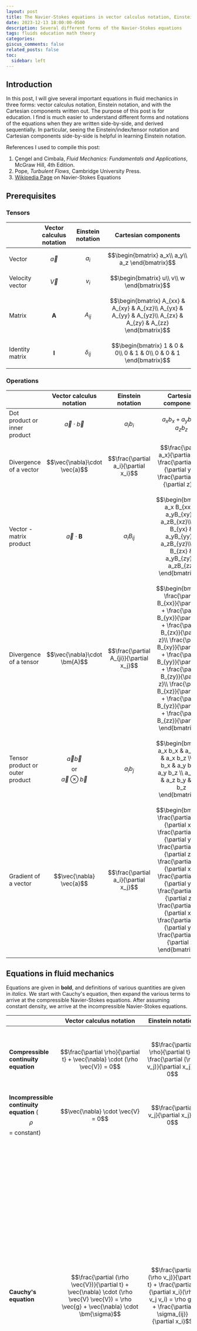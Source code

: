 ```yaml
---
layout: post
title: The Navier-Stokes equations in vector calculus notation, Einstein notation, and Cartesian components
date: 2023-12-13 18:00:00-0500
description: Several different forms of the Navier-Stokes equations
tags: fluids education math theory 
categories:
giscus_comments: false
related_posts: false
toc:
  sidebar: left
---
```


## Introduction
In this post, I will give several important equations in fluid mechanics in three forms: vector calculus notation, Einstein notation, and with the Cartesian components written out. The purpose of this post is for education. I find is much easier to understand different forms and notations of the equations when they are written side-by-side, and derived sequentially. In particular, seeing the Einstein/index/tensor notation and Cartesian components side-by-side is helpful in learning Einstein notation.

References I used to compile this post:
1. &Ccedil;engel and Cimbala, *Fluid Mechanics: Fundamentals and Applications*, McGraw Hill, 4th Edition.
2. Pope, *Turbulent Flows*, Cambridge University Press.
3. [Wikipedia Page](https://en.wikipedia.org/wiki/Navier%E2%80%93Stokes_equations) on Navier-Stokes Equations


## Prerequisites
### Tensors
|                 | Vector calculus notation | Einstein notation |                                               Cartesian components                                               |
|-----------------|:------------------------:|:-----------------:|:----------------------------------------------------------------------------------------------------------------:|
| Vector          |        $$\vec{a}$$       |      $$a_i$$      |                                 $$\begin{bmatrix} a_x\\ a_y\\ a_z \end{bmatrix}$$                                |
| Velocity vector |        $$\vec{V}$$       |      $$v_i$$      |                                    $$\begin{bmatrix} u\\ v\\ w \end{bmatrix}$$                                   |
| Matrix          | $$\bm{A}$$               | $$A_{ij}$$        | $$\begin{bmatrix} A_{xx} & A_{xy} & A_{xz}\\ A_{yx} & A_{yy} & A_{yz}\\ A_{zx} & A_{zy} & A_{zz} \end{bmatrix}$$ |
| Identity matrix | $$\bm{I}$$               | $$\delta_{ij}$$   | $$\begin{bmatrix} 1 & 0 & 0\\ 0 & 1 & 0\\ 0 & 0 & 1 \end{bmatrix}$$     

### Operations
|                                 |             Vector calculus notation             |             Einstein notation            |                                                                                                                                                                             Cartesian components                                                                                                                                                                             |
|---------------------------------|:------------------------------------------------:|:----------------------------------------:|:----------------------------------------------------------------------------------------------------------------------------------------------------------------------------------------------------------------------------------------------------------------------------------------------------------------------------------------------------------------------------:|
| Dot product or inner product    |             $$\vec{a}\cdot \vec{b}$$             |                $$a_i b_i$$               |                                                                                                                                                                        $$a_x b_x + a_y b_y + a_z b_z$$                                                                                                                                                                       |
| Divergence of a vector          |           $$\vec{\nabla}\cdot \vec{a}$$          |   $$\frac{\partial a_i}{\partial x_i}$$  |                                                                                                                                    $$\frac{\partial a_x}{\partial x} + \frac{\partial a_y}{\partial y} + \frac{\partial a_z}{\partial z}$$                                                                                                                                   |
| Vector - matrix product         | $$\vec{a}\cdot \bm{B}$$                          | $$a_i B_{ij}$$                           | $$\begin{bmatrix} a_x B_{xx} & a_yB_{xy} & a_zB_{xz}\\ a_x B_{yx} & a_yB_{yy} & a_zB_{yz}\\ a_x B_{zx} & a_yB_{zy} & a_zB_{zz} \end{bmatrix}$$                                                                                                                                                                                                                               |
| Divergence of a tensor          | $$\vec{\nabla}\cdot \bm{A}$$                     | $$\frac{\partial A_{ji}}{\partial x_j}$$ | $$\begin{bmatrix} \frac{\partial B_{xx}}{\partial x} + \frac{\partial B_{yx}}{\partial y} + \frac{\partial B_{zx}}{\partial z}\\ \frac{\partial B_{xy}}{\partial x} + \frac{\partial B_{yy}}{\partial y} + \frac{\partial B_{zy}}{\partial z}\\ \frac{\partial B_{xz}}{\partial x} + \frac{\partial B_{yz}}{\partial y} + \frac{\partial B_{zz}}{\partial z} \end{bmatrix}$$ |
| Tensor product or outer product | $$\vec{a}\vec{b}$$ or $$\vec{a}\otimes \vec{b}$$ | $$a_i b_j$$                              | $$\begin{bmatrix} a_x b_x & a_x b_y & a_x b_z \\ a_y b_x & a_y b_y & a_y b_z \\ a_z b_x & a_z b_y & a_z b_z  \end{bmatrix}$$                                                                                                                                                                                                                                                 |
| Gradient of a vector            | $$\vec{\nabla} \vec{a}$$                         | $$\frac{\partial a_i}{\partial x_j}$$    | $$\begin{bmatrix} \frac{\partial a_x}{\partial x} & \frac{\partial a_x}{\partial y}  & \frac{\partial a_x}{\partial z} \\ \frac{\partial a_y}{\partial x} & \frac{\partial a_y}{\partial y} & \frac{\partial a_y}{\partial z}\\ \frac{\partial a_z}{\partial x} & \frac{\partial a_z}{\partial y} & \frac{\partial a_z}{\partial z}  \end{bmatrix}  $$            |  
      




## Equations in fluid mechanics
Equations are given in **bold**, and definitions of various quantities are given in *italics*. We start with Cauchy's equation, then expand the various terms to arrive at the compressible Navier-Stokes equations. After assuming constant density, we arrive at the incompressible Navier-Stokes equations.


|                                                                                                                                                                    |                                                                         Vector calculus notation                                                                        |                                                                                                    Einstein notation                                                                                                    |                                                                                                                                                                                                                                                                                                                                                                                                                                                                                                                                                                                                                                                                    Cartesian components                                                                                                                                                                                                                                                                                                                                                                                                                                                                                                                                                                                                                                                                    |
|--------------------------------------------------------------------------------------------------------------------------------------------------------------------|:-----------------------------------------------------------------------------------------------------------------------------------------------------------------------:|:-----------------------------------------------------------------------------------------------------------------------------------------------------------------------------------------------------------------------:|:----------------------------------------------------------------------------------------------------------------------------------------------------------------------------------------------------------------------------------------------------------------------------------------------------------------------------------------------------------------------------------------------------------------------------------------------------------------------------------------------------------------------------------------------------------------------------------------------------------------------------------------------------------------------------------------------------------------------------------------------------------------------------------------------------------------------------------------------------------------------------------------------------------------------------------------------------------------------------------------------------------------------------------------------------------------------------------------------------------------------------------------------------------------------------------------------------------------------------------------------------------------------------------------------------------------------------------------------------------:|
| **Compressible continuity equation**                                                                                                                               | $$\frac{\partial \rho}{\partial t} + \vec{\nabla} \cdot (\rho \vec{V}) = 0$$                                                                                            | $$\frac{\partial \rho}{\partial t} + \frac{\partial (\rho v_j)}{\partial x_j} = 0$$                                                                                                                                     | $$\frac{\partial \rho}{\partial t} + \frac{\partial(\rho u)}{\partial x} + \frac{\partial (\rho v)}{\partial y} + \frac{\partial (\rho w)}{\partial z} = 0$$                                                                                                                                                                                                                                                                                                                                                                                                                                                                                                                                                                                                                                                                                                                                                                                                                                                                                                                                                                                                                                                                                                                                                                                               |
| **Incompressible continuity equation** ($$\rho$$ = constant)                                                                                                       | $$\vec{\nabla} \cdot \vec{V} = 0$$                                                                                                                                      | $$\frac{\partial v_j}{\partial x_j} = 0$$                                                                                                                                                                               | $$\frac{\partial u}{\partial x} + \frac{\partial v}{\partial y} + \frac{\partial w}{\partial z} = 0$$                                                                                                                                                                                                                                                                                                                                                                                                                                                                                                                                                                                                                                                                                                                                                                                                                                                                                                                                                                                                                                                                                                                                                                                                                                                      |
| **Cauchy's equation**                                                                                                                                              |                $$\frac{\partial (\rho \vec{V})}{\partial t} + \vec{\nabla} \cdot (\rho \vec{V} \vec{V}) = \rho \vec{g} + \vec{\nabla} \cdot \bm{\sigma}$$               |                                     $$\frac{\partial (\rho v_j)}{\partial t} + \frac{\partial }{\partial x_i}(\rho v_j v_i) = \rho g_j + \frac{\partial \sigma_{ij}}{\partial x_i}$$                                    |                                                                                                                                                                                                                           $$\begin{align*} \frac{\partial(\rho u)}{\partial t} + \frac{\partial(\rho uu)}{\partial x} + \frac{\partial (\rho uv)}{\partial y} + \frac{\partial (\rho uw)}{\partial z} &= \rho g_x + \frac{\partial \sigma_{xx}}{\partial x} + \frac{\sigma_{yx}}{\partial y} + \frac{\sigma_{zx}}{\partial z}\\ \frac{\partial (\rho v)}{\partial t } + \frac{\partial (\rho u v)}{\partial x } + \frac{\partial (\rho v v)}{\partial y} + \frac{\partial (\rho v w)}{\partial z}&= \rho g_y + \frac{\partial \sigma_{xy}}{\partial x} + \frac{\sigma_{yy}}{\partial y} + \frac{\sigma_{zy}}{\partial z}\\ \frac{\partial (\rho w)}{\partial t} + \frac{\partial (\rho u w)}{\partial x} + \frac{\partial(\rho v w)}{\partial y} + \frac{\partial (\rho w w)}{\partial z}&= \rho g_z + \frac{\partial \sigma_{xz}}{\partial x} + \frac{\sigma_{yz}}{\partial y} + \frac{\sigma_{zz}}{\partial z} \end{align*} $$                                                                                                                                                                                                                           |
| *Material derivative ($\frac{D()}{Dt}$) of velocity*                                                                                                               | $$\frac{D\vec{V}}{Dt} = \frac{\partial\vec{V}}{\partial t}+(\vec{V}\cdot \vec{\nabla})\vec{V}$$                                                                         | $$\frac{Dv_j}{Dt} = \frac{\partial v_j}{\partial t} +v_i \frac{\partial v_j}{\partial x_i}$$                                                                                                                            | $$ \begin{align*} \frac{Du}{Dt} &= \frac{\partial u}{\partial t} + u \frac{\partial u}{\partial x} + v\frac{\partial u}{\partial y} + w \frac{\partial u}{\partial z}\\ \frac{Dv}{Dt} &= \frac{\partial v}{\partial t} + u \frac{\partial v}{\partial x} + v\frac{\partial v}{\partial y} + w \frac{\partial v}{\partial z}\\ \frac{Dw}{Dt} &= \frac{\partial w}{\partial t} + u \frac{\partial w}{\partial x} + v\frac{\partial w}{\partial y} + w \frac{\partial w}{\partial z} \end{align*} $$                                                                                                                                                                                                                                                                                                                                                                                                                                                                                                                                                                                                                                                                                                                                                                                                                                                          |
| *Stress tensor = sum of pressure (hydrostatic) stress and viscous (deviatoric) stress*                                                                             | $$\bm{\sigma} = -P \bm{I} + \bm{\tau}$$                                                                                                                                 | $$\sigma_{ij}= -P\delta_{ij} + \tau_{ij}$$                                                                                                                                                                              | $$\bm{\sigma} = -\begin{bmatrix}P & 0 & 0\\ 0 & P & 0\\0 & 0 & P \end{bmatrix} + \begin{bmatrix}\tau_{xx} & \tau_{xy} & \tau_{xz} \\ \tau_{yx} & \tau_{yy} & \tau_{yz} \\ \tau_{zx} & \tau_{zy} & \tau_{zz}\end{bmatrix}$$                                                                                                                                                                                                                                                                                                                                                                                                                                                                                                                                                                                                                                                                                                                                                                                                                                                                                                                                                                                                                                                                                                                                 |
| **Cauchy's equation - expanded stress tensor** The left-hand side of Cauchy's equation is equal to $$\rho D\vec{V}/Dt$$ (derivation in &Ccedil;engel and Cimbala). | $$\rho\frac{D\vec{V}}{Dt} = - \vec{\nabla} P + \vec{\nabla} \cdot \bm{\tau} + \rho \vec{g}$$                                                                            | $$\rho \frac{D v_j}{Dt} = -\frac{\partial P}{\partial x_j} + \frac{\partial \tau_{ij}}{\partial x_i} + \rho g_j$$                                                                                                       | $$\begin{align*} \rho \frac{D  u}{Dt}&= - \frac{\partial P}{\partial x} + \frac{\partial \tau_{xx}}{\partial x}+ \frac{\partial \tau_{yx}}{\partial y}+ \frac{\partial \tau_{zx}}{\partial z} + \rho g_x\\ \rho \frac{D v}{Dt}&= - \frac{\partial P}{\partial y} + \frac{\partial \tau_{xy}}{\partial x}+ \frac{\partial \tau_{yy}}{\partial y}+ \frac{\partial \tau_{zy}}{\partial z} + \rho g_y\\ \rho \frac{D  w}{Dt}&= - \frac{\partial P}{\partial z} + \frac{\partial \tau_{xz}}{\partial x}+ \frac{\partial \tau_{yz}}{\partial y}+ \frac{\partial \tau_{zz}}{\partial z} + \rho g_z\\ \end{align*} $$                                                                                                                                                                                                                                                                                                                                                                                                                                                                                                                                                                                                                                                                                                                                              |
| *Viscous stress tensor* $\zeta$ = bulk/second viscosity, usually taken to be zero                                                                                  | $$\bm{\tau} = \zeta (\vec{\nabla}\cdot \vec{V})\bm{I} + \mu [\vec{\nabla}\vec{V} + (\vec{\nabla}\vec{V})^\text{T} - \tfrac{2}{3}(\vec{\nabla} \cdot \vec{V})\bm{I} ]$$  | $$\tau_{ij} = \zeta \frac{\partial v_k}{\partial x_k}\delta_{ij} + \mu \left[\frac{\partial v_j}{\partial x_i}  + \frac{\partial v_i}{\partial x_j} - \frac{2}{3}\frac{\partial v_k}{\partial x_k} \delta_{ij}\right]$$ | $$\bm{\tau} = \zeta \begin{bmatrix}     \left(\frac{\partial u}{\partial x} + \frac{\partial v}{\partial y} + \frac{\partial w}{\partial z}\right) & 0 & 0 \\ 0 & \left(\frac{\partial u}{\partial x} + \frac{\partial v}{\partial y} + \frac{\partial w}{\partial z}\right) & 0 \\     0 & 0 & \left(\frac{\partial u}{\partial x} + \frac{\partial v}{\partial y} + \frac{\partial w}{\partial z}\right) \end{bmatrix} + \mu \begin{bmatrix}     2\frac{\partial u}{\partial x} - \frac{2}{3}\left(\frac{\partial u}{\partial x} + \frac{\partial v}{\partial y} + \frac{\partial w}{\partial z}\right) & \frac{\partial v}{\partial x} + \frac{\partial u}{\partial y} & + \frac{\partial w}{\partial x} + \frac{\partial u}{\partial z} \\     \frac{\partial u}{\partial y} + \frac{\partial v}{\partial x}  & 2\frac{\partial v}{\partial y} - \frac{2}{3}\left(\frac{\partial u}{\partial x} + \frac{\partial v}{\partial y} + \frac{\partial w}{\partial z}\right) & \frac{\partial w}{\partial y} + \frac{\partial v}{\partial z}  \\     \frac{\partial u}{\partial z} + \frac{\partial w}{\partial x}  & \frac{\partial v}{\partial z} + \frac{\partial w}{\partial y} & 2\frac{\partial w}{\partial z} - \frac{2}{3}\left(\frac{\partial u}{\partial x} + \frac{\partial v}{\partial y} + \frac{\partial w}{\partial z}\right) \end{bmatrix}$$ |
| *Assumption of constant viscosity - implications*                                                                                                                  | $$\vec{\nabla} \cdot (\vec{\nabla}\vec{V}) = \nabla^2 \vec{V}$$ and $$\vec{\nabla} \cdot (\vec{\nabla}\vec{V})^\text{T} = \vec{\nabla}(\vec{\nabla}\cdot\vec{V})$$      |                                                                                                                                                                                                                         |                                                                                                                                                                                                                                                                                                                                                                                                                                                                                                                                                                                                                                                                                                                                                                                                                                                                                                                                                                                                                                                                                                                                                                                                                                                                                                                                                            |
| **Compressible Navier-Stokes equations**                                                                                                                           | $$\rho \frac{D\vec{V}}{Dt} = - \vec{\nabla} P + \mu \nabla^2 \vec{V} + \tfrac{1}{3}\mu \vec{\nabla}(\vec{\nabla}\cdot\vec{V}) + \rho \vec{g}$$                          | $$\rho \frac{D v_j}{Dt} = - \frac{\partial P}{\partial x_j} + \mu \frac{\partial^2v_j}{\partial x_i \partial x_i} + \frac{1}{3}\mu \frac{\partial^2 v_i}{\partial x_j \partial x_i} + \rho g_j$$                        | $$\begin{align*}     \rho\frac{D u}{Dt} &= - \frac{\partial P}{\partial x} + \mu \left( \frac{\partial^2 u}{\partial x^2} +\frac{\partial^2 u}{\partial y^2} +\frac{\partial^2 u}{\partial z^2}  \right) + \frac{1}{3}\mu \left( \frac{\partial^2 u}{\partial x^2} + \frac{\partial^2 v}{\partial x \partial y} + \frac{\partial^2 w}{\partial x \partial z}\right) + \rho g_x\\     \rho\frac{D v}{Dt} &= - \frac{\partial P}{\partial y} + \mu \left( \frac{\partial^2 v}{\partial x^2} +\frac{\partial^2 v}{\partial y^2} +\frac{\partial^2 v}{\partial z^2}  \right) + \frac{1}{3}\mu \left( \frac{\partial^2 u}{\partial y\partial x} + \frac{\partial^2 v}{\partial y^2}  + \frac{\partial^2 w}{\partial y \partial z}\right) + \rho g_y\\     \rho\frac{D w}{Dt} &= - \frac{\partial P}{\partial z} + \mu \left( \frac{\partial^2 w}{\partial x^2} +\frac{\partial^2 w}{\partial y^2} +\frac{\partial^2 w}{\partial z^2}  \right) + \frac{1}{3}\mu \left( \frac{\partial^2 u}{\partial z \partial x} + \frac{\partial^2 v}{\partial z \partial y} + \frac{\partial^2 w}{\partial z^2}\right) + \rho g_z \end{align*} $$                                                                                                                                                                                                                             |
| **Incompressible Navier-Stokes equations** (using $$\mu$$ and $$\rho$$)                                                                                            | $$\rho \frac{D\vec{V}}{Dt} = - \vec{\nabla} P + \mu \nabla^2 \vec{V} + \rho \vec{g}$$                                                                                   | $$\rho \frac{D v_j}{Dt} = - \frac{\partial P}{\partial x_j} + \mu \frac{\partial^2v_j}{\partial x_i \partial x_i} + \rho g_j$$                                                                                          | $$\begin{align*}     \rho\frac{D u}{Dt} &= - \frac{\partial P}{\partial x} + \mu \left( \frac{\partial^2 u}{\partial x^2} +\frac{\partial^2 u}{\partial y^2} +\frac{\partial^2 u}{\partial z^2}  \right)  + \rho g_x\\     \rho\frac{D v}{Dt} &= - \frac{\partial P}{\partial y} + \mu \left( \frac{\partial^2 v}{\partial x^2} +\frac{\partial^2 v}{\partial y^2} +\frac{\partial^2 v}{\partial z^2}  \right) +  \rho g_y\\     \rho\frac{D w}{Dt} &= - \frac{\partial P}{\partial z} + \mu \left( \frac{\partial^2 w}{\partial x^2} +\frac{\partial^2 w}{\partial y^2} +\frac{\partial^2 w}{\partial z^2}  \right) + \rho g_z \end{align*}$$                                                                                                                                                                                                                                                                                                                                                                                                                                                                                                                                                                                                                                                                                                             |
| **Incompressible Navier-Stokes equations** (using $$\nu$$)                                                                                                         | $$ \frac{D\vec{V}}{Dt} = - \frac{1}{\nu}\vec{\nabla} P + \nu \nabla^2 \vec{V} + \vec{g}$$                                                                               | $$ \frac{D v_j}{Dt} = - \frac{1}{\nu}\frac{\partial P}{\partial x_j} + \nu \frac{\partial^2v_j}{\partial x_i \partial x_i} + g_j$$                                                                                      | $$\begin{align*}     \frac{D u}{Dt} &= - \frac{1}{\nu}\frac{\partial P}{\partial x} + \nu \left( \frac{\partial^2 u}{\partial x^2} +\frac{\partial^2 u}{\partial y^2} +\frac{\partial^2 u}{\partial z^2}  \right)  +  g_x\\     \frac{D v}{Dt} &= - \frac{1}{\nu}\frac{\partial P}{\partial y} + \nu \left( \frac{\partial^2 v}{\partial x^2} +\frac{\partial^2 v}{\partial y^2} +\frac{\partial^2 v}{\partial z^2}  \right) +   g_y\\     \frac{D w}{Dt} &= - \frac{1}{\nu}\frac{\partial P}{\partial z} + \nu \left( \frac{\partial^2 w}{\partial x^2} +\frac{\partial^2 w}{\partial y^2} +\frac{\partial^2 w}{\partial z^2}  \right) +  g_z \end{align*} $$                                                                                                                                                                                                                                                                                                                                                                                                                                                                                                                                                                                                                                                                                             |

If you find any errors in the above, please contact me (rmcconke@uwaterloo.ca) so that I can fix them. If you found this useful, please let me know!